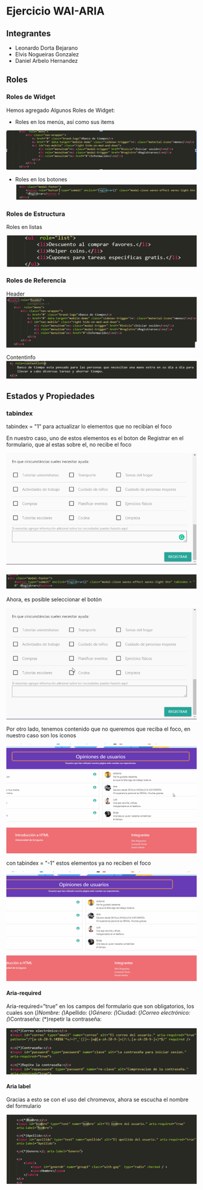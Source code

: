 # Ejercicio WAI-ARIA

## Integrantes

- Leonardo Dorta Bejarano
- Elvis Nogueiras Gonzalez
- Daniel Arbelo Hernandez

## Roles

 ### Roles de Widget

Hemos agregado Algunos Roles de Widget:

- Roles en los menús, así como sus items

![menurole](Screenshots/menurole.png)

- Roles en los botones
![buttonrole](Screenshots/buttonrole.png)


### Roles de Estructura

Roles en listas

![listrole](Screenshots/listrole.png)

### Roles de Referencia

Header
![headerrole](Screenshots/headerrole.png)

Contentinfo
![contentinfo](Screenshots/contentinforole.png)

## Estados y Propiedades

### tabindex

tabindex = "1" para actualizar lo elementos que no recibían el foco

En nuestro caso, uno de estos elementos es el boton de Registrar en el formulario, que al estas sobre el, no recibe el foco

![contentinfo](gif\formularioNoFocus.gif)

![tabindex0](Screenshots\tabindex0.png)

Ahora, es posible seleccionar el botón

![contentinfo](gif\formularioFocus.gif)

Por otro lado, tenemos contenido que no queremos que reciba el foco, en nuestro caso son los iconos

![contentinfo](gif\iconfocus.gif)

con tabindex = "-1" estos elementos ya no reciben el foco

![contentinfo](gif\iconNNofocus.gif)

#### Aria-required

Aria-required=”true” en los campos del formulario que son obligatorios, los cuales son
(*)Nombre: 
(*)Apellido:
(*)Género:
(*)Ciudad:
(*)Correo electrónico:
(*)Contraseña:
(*)repetir  la contraseña:

![ariarequiredtrue](Screenshots\ariarequiredtrue.png)


#### Aria label

Gracias a esto se con el uso del chromevox, ahora se escucha el nombre del formulario

![arialabel](Screenshots\arialabel.png)

